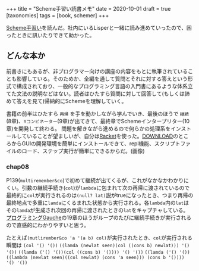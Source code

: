 +++
title = "Scheme手習い読書メモ"
date = 2020-10-01
draft = true
[taxonomies]
tags = [book, schemer]
+++

[Scheme手習い](https://www.ohmsha.co.jp/book/9784274068263/)を読んだ。社内にいるLisperと一緒に読み進めていったので、困ったときに訊いたりできて助かった。

## どんな本か
前書きにもあるが、非プログラマー向けの講座の内容をもとに執筆されていることも影響している。そのためか、全編を通して質問とそれに対する答えという形式で構成されており、一般的なプログラミング言語の入門書にあるような体系立てた文法の説明などはない。読者はひたすら質問に対して回答して(もしくは諦めて答えを見て)帰納的にSchemeを理解していく。

書籍の前半はひたすら `再帰` を手を動かしながら学んでいき、最後のほうで `継続`(8章)、`Yコンビネーター`(9章)が出てきて、最終章でSchemeインタープリター(10章)を開発して終わる。
問題を解きながら進めるので何らかの処理系をインストールしていることが望ましいが、自分は[Racket](https://racket-lang.org/)を使った。[DOWNLOAD](https://download.racket-lang.org/)のところからGUIの開発環境を簡単にインストールできて、repl機能、スクリプトファイルのロード、ステップ実行が簡単にできるからだ。(画像)

### chap08
P139(`multiremember&co`)で初めて継続が出てくるが、これがなかなかわかりにくい。引数の継続手続き(`col`)が`lambda`に包まれて次の再帰に渡されているので最終的に`col`が実行されるのは`(null? lat)`説がtrueになったとき、つまり再帰の最終地点で多重に`lamda`にくるまれた状態から実行される。各`lambda`内の`lat`はその`lamda`が生成され次回の再帰に渡されたときの`lat`をキャプチャしている。
[プログラミングGauche](https://www.oreilly.co.jp/books/9784873113487/)の19章のほうがループのたびに継続手続きが実行されるので直感的にわかりやすいと思う。

たとえば`(mutlirember&co 'a '(a b) col)`が実行されたとき、`col`が実行される瞬間は
`(col '() '())`
`((lamda (newlat seen)(col ((cons b) newlat))) '() '())`
`((lamda ('() '())(col ((cons b) '()))) '() '())`
`((lamda ('() '())((lambda (newlat seen)((col newlat) (cons 'a seen))) (cons b '()))) '() '())`
